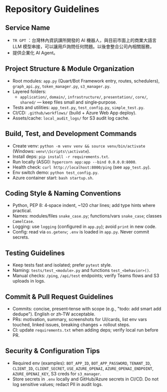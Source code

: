 # Repository Guidelines

## Service Name

- `TR GPT` ：台灣林內資訊課所開發的 AI 機器人，與目前市面上的商業大語言 LLM 模型串接，可以讓用戶詢問任何問題。以後會整合公司內相關服務，
- 提供企業化 AI Agent。

## Project Structure & Module Organization
- Root modules: `app.py` (Quart/Bot Framework entry, routes, schedulers), `graph_api.py`, `token_manager.py`, `s3_manager.py`.
- Layered folders:
  - `application/`, `domain/`, `infrastructure/`, `presentation/`, `core/`, `shared/` — keep files small and single‑purpose.
- Tests and utilities: `app_test.py`, `test_config.py`, `simple_test.py`.
- CI/CD: `.github/workflows/` (build + Azure Web App deploy).
- Assets/cache: `local_audit_logs/` for S3 audit log cache.

## Build, Test, and Development Commands
- Create venv: `python -m venv venv && source venv/bin/activate` (Windows: `venv\\Scripts\\activate`).
- Install deps: `pip install -r requirements.txt`.
- Run locally (ASGI): `hypercorn app:app --bind 0.0.0.0:8000`.
- Health check: `curl http://localhost:8000/ping` (see `app_test.py`).
- Env switch demo: `python test_config.py`.
- Azure container start: `bash startup.sh`.

## Coding Style & Naming Conventions
- Python, PEP 8: 4‑space indent, ~120 char lines; add type hints where practical.
- Names: modules/files `snake_case.py`; functions/vars `snake_case`; classes `CamelCase`.
- Logging: use `logging` (configured in `app.py`); avoid `print` in new code.
- Config: read via `os.getenv`; `.env` is loaded in `app.py`. Never commit secrets.

## Testing Guidelines
- Keep tests fast and isolated; prefer `pytest` style.
- Naming: `tests/test_<module>.py` and functions `test_<behavior>()`.
- Manual checks: `/ping`, `/api/test` endpoints; verify Teams flows and S3 uploads in logs.

## Commit & Pull Request Guidelines
- Commits: concise, present‑tense with scope (e.g., "todo: add smart add dedupe"). English or zh‑TW acceptable.
- PRs: motivation, summary, screenshots for UI/cards, list env vars touched, linked issues, breaking changes + rollout steps.
- CI: update `requirements.txt` when adding deps; verify local run before PR.

## Security & Configuration Tips
- Required env (examples): `BOT_APP_ID`, `BOT_APP_PASSWORD`, `TENANT_ID`, `CLIENT_ID`, `CLIENT_SECRET`, `USE_AZURE_OPENAI`, `AZURE_OPENAI_ENDPOINT`, `AZURE_OPENAI_KEY`, S3 creds for `s3_manager`.
- Store secrets in `.env` locally and GitHub/Azure secrets in CI/CD. Do not log sensitive values; redact PII in audit logs.
